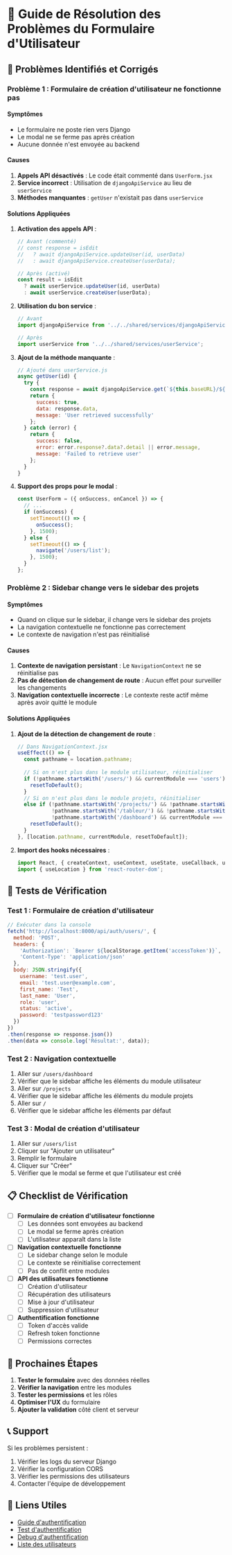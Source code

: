 # 🔧 Guide de Résolution des Problèmes du Formulaire d'Utilisateur

## 🚨 Problèmes Identifiés et Corrigés

### **Problème 1 : Formulaire de création d'utilisateur ne fonctionne pas**

#### **Symptômes**
- Le formulaire ne poste rien vers Django
- Le modal ne se ferme pas après création
- Aucune donnée n'est envoyée au backend

#### **Causes**
1. **Appels API désactivés** : Le code était commenté dans `UserForm.jsx`
2. **Service incorrect** : Utilisation de `djangoApiService` au lieu de `userService`
3. **Méthodes manquantes** : `getUser` n'existait pas dans `userService`

#### **Solutions Appliquées**

1. **Activation des appels API** :
   ```javascript
   // Avant (commenté)
   // const response = isEdit 
   //   ? await djangoApiService.updateUser(id, userData)
   //   : await djangoApiService.createUser(userData);

   // Après (activé)
   const result = isEdit 
     ? await userService.updateUser(id, userData)
     : await userService.createUser(userData);
   ```

2. **Utilisation du bon service** :
   ```javascript
   // Avant
   import djangoApiService from '../../shared/services/djangoApiService';

   // Après
   import userService from '../../shared/services/userService';
   ```

3. **Ajout de la méthode manquante** :
   ```javascript
   // Ajouté dans userService.js
   async getUser(id) {
     try {
       const response = await djangoApiService.get(`${this.baseURL}/${id}/`);
       return {
         success: true,
         data: response.data,
         message: 'User retrieved successfully'
       };
     } catch (error) {
       return {
         success: false,
         error: error.response?.data?.detail || error.message,
         message: 'Failed to retrieve user'
       };
     }
   }
   ```

4. **Support des props pour le modal** :
   ```javascript
   const UserForm = ({ onSuccess, onCancel }) => {
     // ...
     if (onSuccess) {
       setTimeout(() => {
         onSuccess();
       }, 1500);
     } else {
       setTimeout(() => {
         navigate('/users/list');
       }, 1500);
     }
   };
   ```

### **Problème 2 : Sidebar change vers le sidebar des projets**

#### **Symptômes**
- Quand on clique sur le sidebar, il change vers le sidebar des projets
- La navigation contextuelle ne fonctionne pas correctement
- Le contexte de navigation n'est pas réinitialisé

#### **Causes**
1. **Contexte de navigation persistant** : Le `NavigationContext` ne se réinitialise pas
2. **Pas de détection de changement de route** : Aucun effet pour surveiller les changements
3. **Navigation contextuelle incorrecte** : Le contexte reste actif même après avoir quitté le module

#### **Solutions Appliquées**

1. **Ajout de la détection de changement de route** :
   ```javascript
   // Dans NavigationContext.jsx
   useEffect(() => {
     const pathname = location.pathname;
     
     // Si on n'est plus dans le module utilisateur, réinitialiser
     if (!pathname.startsWith('/users/') && currentModule === 'users') {
       resetToDefault();
     }
     // Si on n'est plus dans le module projets, réinitialiser
     else if (!pathname.startsWith('/projects/') && !pathname.startsWith('/tasks/') && 
              !pathname.startsWith('/tableur/') && !pathname.startsWith('/calendar/') && 
              !pathname.startsWith('/dashboard') && currentModule === 'projects') {
       resetToDefault();
     }
   }, [location.pathname, currentModule, resetToDefault]);
   ```

2. **Import des hooks nécessaires** :
   ```javascript
   import React, { createContext, useContext, useState, useCallback, useEffect } from 'react';
   import { useLocation } from 'react-router-dom';
   ```

## 🧪 Tests de Vérification

### **Test 1 : Formulaire de création d'utilisateur**
```javascript
// Exécuter dans la console
fetch('http://localhost:8000/api/auth/users/', {
  method: 'POST',
  headers: {
    'Authorization': `Bearer ${localStorage.getItem('accessToken')}`,
    'Content-Type': 'application/json'
  },
  body: JSON.stringify({
    username: 'test.user',
    email: 'test.user@example.com',
    first_name: 'Test',
    last_name: 'User',
    role: 'user',
    status: 'active',
    password: 'testpassword123'
  })
})
.then(response => response.json())
.then(data => console.log('Résultat:', data));
```

### **Test 2 : Navigation contextuelle**
1. Aller sur `/users/dashboard`
2. Vérifier que le sidebar affiche les éléments du module utilisateur
3. Aller sur `/projects`
4. Vérifier que le sidebar affiche les éléments du module projets
5. Aller sur `/`
6. Vérifier que le sidebar affiche les éléments par défaut

### **Test 3 : Modal de création d'utilisateur**
1. Aller sur `/users/list`
2. Cliquer sur "Ajouter un utilisateur"
3. Remplir le formulaire
4. Cliquer sur "Créer"
5. Vérifier que le modal se ferme et que l'utilisateur est créé

## 📋 Checklist de Vérification

- [ ] **Formulaire de création d'utilisateur fonctionne**
  - [ ] Les données sont envoyées au backend
  - [ ] Le modal se ferme après création
  - [ ] L'utilisateur apparaît dans la liste

- [ ] **Navigation contextuelle fonctionne**
  - [ ] Le sidebar change selon le module
  - [ ] Le contexte se réinitialise correctement
  - [ ] Pas de conflit entre modules

- [ ] **API des utilisateurs fonctionne**
  - [ ] Création d'utilisateur
  - [ ] Récupération des utilisateurs
  - [ ] Mise à jour d'utilisateur
  - [ ] Suppression d'utilisateur

- [ ] **Authentification fonctionne**
  - [ ] Token d'accès valide
  - [ ] Refresh token fonctionne
  - [ ] Permissions correctes

## 🚀 Prochaines Étapes

1. **Tester le formulaire** avec des données réelles
2. **Vérifier la navigation** entre les modules
3. **Tester les permissions** et les rôles
4. **Optimiser l'UX** du formulaire
5. **Ajouter la validation** côté client et serveur

## 📞 Support

Si les problèmes persistent :
1. Vérifier les logs du serveur Django
2. Vérifier la configuration CORS
3. Vérifier les permissions des utilisateurs
4. Contacter l'équipe de développement

## 🔗 Liens Utiles

- [Guide d'authentification](AUTH_TROUBLESHOOTING.md)
- [Test d'authentification](http://localhost:3000/test/auth)
- [Debug d'authentification](http://localhost:3000/debug/auth)
- [Liste des utilisateurs](http://localhost:3000/users/list)
